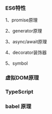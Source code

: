 ### ES6特性
1、promise原理

2、generator原理

3、async/await原理

4、decorator装饰器

5、symbol

### 虚拟DOM原理

### TypeScript

### babel 原理
